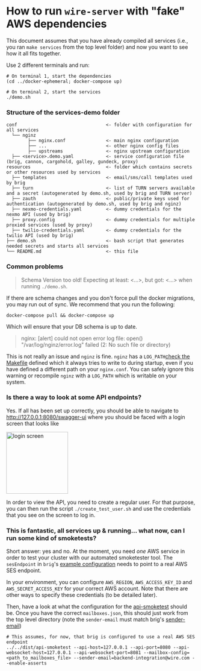 # How to run `wire-server` with "fake" AWS dependencies

This document assumes that you have already compiled all services (i.e., you ran `make services` from the top level folder) and now you want to see how it all fits together.


Use 2 different terminals and run:

```
# On terminal 1, start the dependencies
(cd ../docker-ephemeral; docker-compose up)
```

```
# On terminal 2, start the services
./demo.sh
```

### Structure of the services-demo folder

```
conf                                 <- folder with configuration for all services
  └── nginz
        ├── nginx.conf               <- main nginx configuration
        ├── ...                      <- other nginx config files
        ├── upstreams                <- nginx upstream configuration
  ├── <service>.demo.yaml            <- service configuration file (brig, cannon, cargohold, galley, gundeck, proxy)
resources                            <- folder which contains secrets or other resources used by services
  ├── templates                      <- email/sms/call templates used by brig
  ├── turn							 <- list of TURN servers available and a secret (autogenerated by demo.sh, used by brig and TURN server)
  ├── zauth                          <- public/private keys used for authentication (autogenerated by demo.sh, used by brig and nginz)
  ├── nexmo-credentials.yaml         <- dummy credentials for the nexmo API (used by brig)
  ├── proxy.config                   <- dummy credentials for multiple proxied services (used by proxy)
  ├── twilio-credentials.yaml        <- dummy credentials for the twilio API (used by brig)
├── demo.sh                          <- bash script that generates needed secrets and starts all services
└── README.md                        <- this file
```

### Common problems

> Schema Version too old! Expecting at least: <...>, but got: <...> when running `./demo.sh`.

If there are schema changes and you don't force pull the docker migrations, you may run out of sync. We recommend that you run the following:

`docker-compose pull && docker-compose up`

Which will ensure that your DB schema is up to date.

> nginx: [alert] could not open error log file: open() "/var/log/nginz/error.log" failed (2: No such file or directory)

This is not really an issue and `nginz` is fine. `nginz` has a `LOG_PATH`[check the Makefile](../../services/nginz/Makefile) defined which it always tries to write to during startup, even if you have defined a different path on your `nginx.conf`. You can safely ignore this warning or recompile `nginz` with a `LOG_PATH` which is writable on your system.

### Is there a way to look at some API endpoints?

Yes. If all has been set up correctly, you should be able to navigate to http://127.0.0.1:8080/swagger-ui where you should be faced with a login screen that looks like

<img width="164" align="middle" alt="login screen" src="https://user-images.githubusercontent.com/1105323/38916970-9446ca12-42e9-11e8-94ec-d88a6961637d.png">

In order to view the API, you need to create a regular user. For that purpose, you can then run the script `./create_test_user.sh` and use the credentials that you see on the screen to log in.

### This is fantastic, all services up & running... what now, can I run some kind of smoketests?

Short answer: yes and no. At the moment, you need _one_ AWS service in order to test your cluster with our automated smoketester tool. The `sesEndpoint` in `brig`'s [example configuration](https://github.com/wireapp/wire-server/blob/develop/services/brig/brig.integration.yaml) needs to point to a real AWS SES endpoint.

In your environment, you can configure `AWS_REGION`, `AWS_ACCESS_KEY_ID` and `AWS_SECRET_ACCESS_KEY` for your correct AWS account. Note that there are other ways to specify these credentials (to be detailed later).

Then, have a look at what the configuration for the [api-smoketest](../../tools/api-simulations/README.md) should be. Once you have the correct `mailboxes.json`, this should just work from the top level directory (note the `sender-email` must match brig's [sender-email](https://github.com/wireapp/wire-server/blob/develop/services/brig/brig.integration.yaml#L35))

```
# This assumes, for now, that brig is configured to use a real AWS SES endpoint
../../dist/api-smoketest --api-host=127.0.0.1 --api-port=8080 --api-websocket-host=127.0.0.1 --api-websocket-port=8081 --mailbox-config=<path_to_mailboxes_file> --sender-email=backend-integration@wire.com --enable-asserts
```
